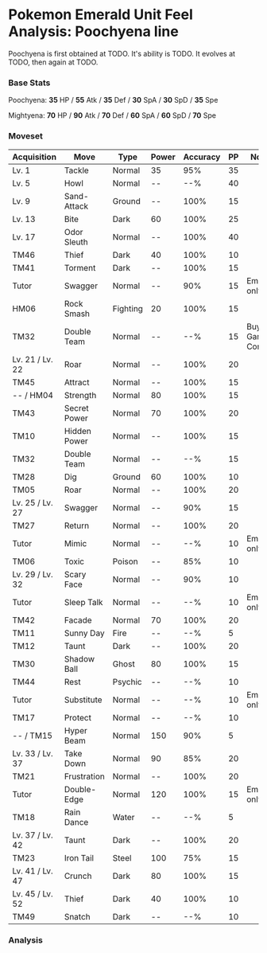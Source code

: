 # Pokemon Emerald Unit Feel Analysis: Poochyena line

Poochyena is first obtained at TODO. It's ability is TODO. It evolves at TODO, then again at TODO.

### Base Stats

Poochyena: **35** HP / **55** Atk / **35** Def / **30** SpA / **30** SpD / **35** Spe

Mightyena: **70** HP / **90** Atk / **70** Def / **60** SpA / **60** SpD / **70** Spe

### Moveset

|Acquisition    |Move        |Type    |Power|Accuracy|PP |Notes                    |
|---            |---         |---     |---  |---     |---|---                      |
|Lv. 1          |Tackle      |Normal  |35   |95%     |35 |                         |
|Lv. 5          |Howl        |Normal  |--   |--%     |40 |                         |
|Lv. 9          |Sand-Attack |Ground  |--   |100%    |15 |                         |
|Lv. 13         |Bite        |Dark    |60   |100%    |25 |                         |
|Lv. 17         |Odor Sleuth |Normal  |--   |100%    |40 |                         |
|TM46           |Thief       |Dark    |40   |100%    |10 |                         |
|TM41           |Torment     |Dark    |--   |100%    |15 |                         |
|Tutor          |Swagger     |Normal  |--   |90%     |15 |Emerald only             |
|HM06           |Rock Smash  |Fighting|20   |100%    |15 |                         |
|TM32           |Double Team |Normal  |--   |--%     |15 |Buy at Game Corner       |
|Lv. 21 / Lv. 22|Roar        |Normal  |--   |100%    |20 |                         |
|TM45           |Attract     |Normal  |--   |100%    |15 |                         |
|-- / HM04      |Strength    |Normal  |80   |100%    |15 |                         |
|TM43           |Secret Power|Normal  |70   |100%    |20 |                         |
|TM10           |Hidden Power|Normal  |--   |100%    |15 |                         |
|TM32           |Double Team |Normal  |--   |--%     |15 |                         |
|TM28           |Dig         |Ground  |60   |100%    |10 |                         |
|TM05           |Roar        |Normal  |--   |100%    |20 |                         |
|Lv. 25 / Lv. 27|Swagger     |Normal  |--   |90%     |15 |                         |
|TM27           |Return      |Normal  |--   |100%    |20 |                         |
|Tutor          |Mimic       |Normal  |--   |--%     |10 |Emerald only             |
|TM06           |Toxic       |Poison  |--   |85%     |10 |                         |
|Lv. 29 / Lv. 32|Scary Face  |Normal  |--   |90%     |10 |                         |
|Tutor          |Sleep Talk  |Normal  |--   |--%     |10 |Emerald only             |
|TM42           |Facade      |Normal  |70   |100%    |20 |                         |
|TM11           |Sunny Day   |Fire    |--   |--%     |5  |                         |
|TM12           |Taunt       |Dark    |--   |100%    |20 |                         |
|TM30           |Shadow Ball |Ghost   |80   |100%    |15 |                         |
|TM44           |Rest        |Psychic |--   |--%     |10 |                         |
|Tutor          |Substitute  |Normal  |--   |--%     |10 |Emerald only             |
|TM17           |Protect     |Normal  |--   |--%     |10 |                         |
|-- / TM15      |Hyper Beam  |Normal  |150  |90%     |5  |                         |
|Lv. 33 / Lv. 37|Take Down   |Normal  |90   |85%     |20 |                         |
|TM21           |Frustration |Normal  |--   |100%    |20 |                         |
|Tutor          |Double-Edge |Normal  |120  |100%    |15 |Emerald only             |
|TM18           |Rain Dance  |Water   |--   |--%     |5  |                         |
|Lv. 37 / Lv. 42|Taunt       |Dark    |--   |100%    |20 |                         |
|TM23           |Iron Tail   |Steel   |100  |75%     |15 |                         |
|Lv. 41 / Lv. 47|Crunch      |Dark    |80   |100%    |15 |                         |
|Lv. 45 / Lv. 52|Thief       |Dark    |40   |100%    |10 |                         |
|TM49           |Snatch      |Dark    |--   |--%     |10 |                         |

### Analysis